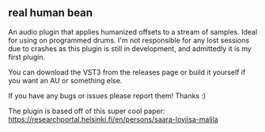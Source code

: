 ## real human bean

An audio plugin that applies humanized offsets to a stream of samples. Ideal for using on programmed drums. I'm not
responsible for any lost sessions due to crashes as this plugin is still in development, and admittedly it is my first
plugin.

You can download the VST3 from the releases page or build it yourself if you want an AU or something else.

If you have any bugs or issues please report them! Thanks :)

The plugin is based off of this super cool paper: https://researchportal.helsinki.fi/en/persons/saara-loviisa-malila